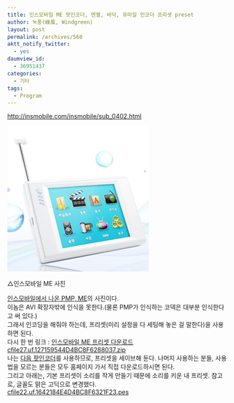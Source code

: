 ```yaml
---
title: 인스모바일 ME 팟인코더, 엔젤, 바닥, 유마일 인코더 프리셋 preset
author: 녹풍(綠風, Windgreen)
layout: post
permalink: /archives/568
aktt_notify_twitter:
  - yes
daumview_id:
  - 36951437
categories:
  - 기타
tags:
  - Program
---
```

<http://insmobile.com/insmobile/sub_0402.html> <div>
  <div style="width: 334px" class="wp-caption aligncenter">
    <img src="/uploads/legacy/old-images/1/cfile22.uf.175638474D4BC8F61E0008.jpg" width="324" height="334" alt="" /><p class="wp-caption-text">
      △인스모바일 ME 사진
    </p>
  </div>
</div>

<div>
  <a href="http://insmobile.com/insmobile/sub_0302.html" target="_blank">인스모바일에서 나온 PMP, ME</a>의 사진이다.
</div>

<div>
  이놈은 AVI 확장자밖에 인식을 못한다.(물론 PMP가 인식하는 코덱은 대부분 인식한다고 써 있다.)
</div>

<div>
  그래서 인코딩을 해줘야 하는데, 프리셋(미리 설정을 다 세팅해 놓은 걸 말한다)을 사용하면 된다.
</div>

<div>
  다시 한 번 링크 : <a href="http://insmobile.com/insmobile/sub_0402.html" target="_blank">인스모바일 ME 프리셋 다운로드</a>
</div>

<div>
  <a href="/uploads/legacy/old-images/1/cfile27.uf.127159544D4BC8F6288037.zip" class="aligncenter" />cfile27.uf.127159544D4BC8F6288037.zip</a>
</div>

<div>
  나는 <a href="http://tvpot.daum.net/encoder/PotEncoderSpec.do" target="_blank">다음 팟인코더</a>를 사용하므로, 프리셋을 세이브해 둔다. 나머지 사용하는 분들, 사용법을 모르는 분들은 모두 홈페이지 가서 직접 다운로드하시면 된다.
</div>

<div>
  그리고 아래는, 기본 프리셋이 소리를 작게 만들기 때문에 소리를 키운 내 프리셋. 참고로, 글꼴도 맑은 고딕으로 변경했다.
</div>

<div>
  <a href="/uploads/legacy/old-images/1/cfile22.uf.1642184E4D4BC8F6321F23.pes" class="aligncenter" />cfile22.uf.1642184E4D4BC8F6321F23.pes</a>
</div>